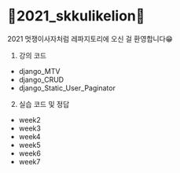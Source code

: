 # 🦁2021_skkulikelion🦁

2021 멋쟁이사자처럼 레파지토리에 오신 걸 환영합니다😁

1. 강의 코드
  - django_MTV
  - django_CRUD
  - django_Static_User_Paginator

2. 실습 코드 및 정답
  - week2
  - week3
  - week4
  - week5
  - week6
  - week7
